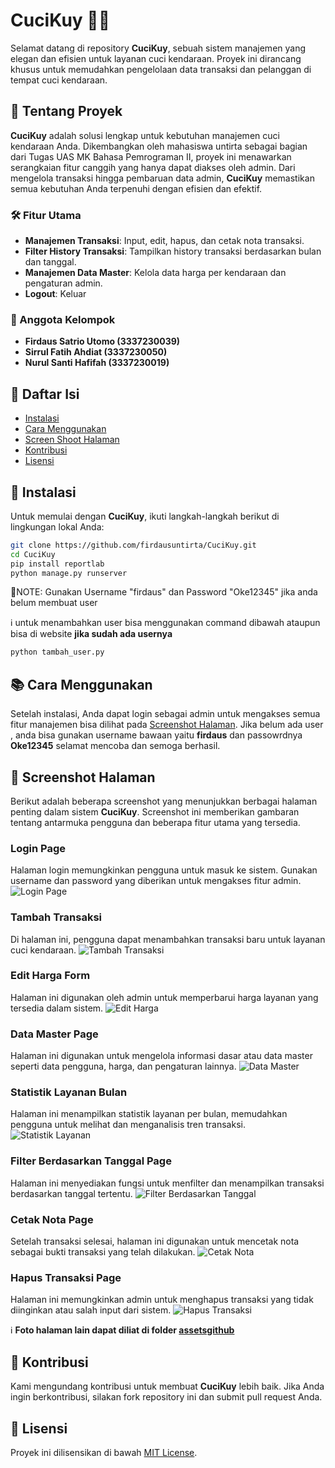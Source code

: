 # CuciKuy 🚗🛵

Selamat datang di repository **CuciKuy**, sebuah sistem manajemen yang elegan dan efisien untuk layanan cuci kendaraan. Proyek ini dirancang khusus untuk memudahkan pengelolaan data transaksi dan pelanggan di tempat cuci kendaraan.

## 🌟 Tentang Proyek
**CuciKuy** adalah solusi lengkap untuk kebutuhan manajemen cuci kendaraan Anda. Dikembangkan oleh mahasiswa untirta sebagai bagian dari Tugas UAS MK Bahasa Pemrograman II, proyek ini menawarkan serangkaian fitur canggih yang hanya dapat diakses oleh admin. Dari mengelola transaksi hingga pembaruan data admin, **CuciKuy** memastikan semua kebutuhan Anda terpenuhi dengan efisien dan efektif.

### 🛠 Fitur Utama
- **Manajemen Transaksi**: Input, edit, hapus, dan cetak nota transaksi.
- **Filter History Transaksi**: Tampilkan history transaksi berdasarkan bulan dan tanggal.
- **Manajemen Data Master**: Kelola data harga per kendaraan dan pengaturan admin.
- **Logout**: Keluar

### 👥 Anggota Kelompok
- **Firdaus Satrio Utomo (3337230039)**
- **Sirrul Fatih Ahdiat (3337230050)**
- **Nurul Santi Hafifah (3337230019)**

## 📖 Daftar Isi
- [Instalasi](#-instalasi)
- [Cara Menggunakan](#-cara-menggunakan)
- [Screen Shoot Halaman](#-screenshot-halaman)
- [Kontribusi](#-kontribusi)
- [Lisensi](#-lisensi)

## 💽 Instalasi
Untuk memulai dengan **CuciKuy**, ikuti langkah-langkah berikut di lingkungan lokal Anda:

```bash
git clone https://github.com/firdausuntirta/CuciKuy.git
cd CuciKuy
pip install reportlab
python manage.py runserver
```
📝NOTE: Gunakan Username "firdaus" dan Password "Oke12345" jika anda belum membuat user

ℹ️ untuk menambahkan user bisa menggunakan command dibawah ataupun bisa di website **jika sudah ada usernya**
```bash
python tambah_user.py
```


## 📚 Cara Menggunakan
Setelah instalasi, Anda dapat login sebagai admin untuk mengakses semua fitur manajemen bisa dilihat pada [Screenshot Halaman](#-screenshot-halaman). Jika belum ada user , anda bisa gunakan username bawaan yaitu **firdaus** dan passowrdnya **Oke12345** selamat mencoba dan semoga berhasil. 


## 📸 Screenshot Halaman
Berikut adalah beberapa screenshot yang menunjukkan berbagai halaman penting dalam sistem **CuciKuy**. Screenshot ini memberikan gambaran tentang antarmuka pengguna dan beberapa fitur utama yang tersedia.

### Login Page
Halaman login memungkinkan pengguna untuk masuk ke sistem. Gunakan username dan password yang diberikan untuk mengakses fitur admin.
![Login Page](assetsgithub/login_page.png)

### Tambah Transaksi
Di halaman ini, pengguna dapat menambahkan transaksi baru untuk layanan cuci kendaraan.
![Tambah Transaksi](assetsgithub/tambah_transaksi.png)

### Edit Harga Form
Halaman ini digunakan oleh admin untuk memperbarui harga layanan yang tersedia dalam sistem.
![Edit Harga](assetsgithub/edit_harga_form.png)

### Data Master Page
Halaman ini digunakan untuk mengelola informasi dasar atau data master seperti data pengguna, harga, dan pengaturan lainnya.
![Data Master](assetsgithub/datamaster_page.png)

### Statistik Layanan Bulan
Halaman ini menampilkan statistik layanan per bulan, memudahkan pengguna untuk melihat dan menganalisis tren transaksi.
![Statistik Layanan](assetsgithub/statistik_layanan_bulan.png)

### Filter Berdasarkan Tanggal Page
Halaman ini menyediakan fungsi untuk menfilter dan menampilkan transaksi berdasarkan tanggal tertentu.
![Filter Berdasarkan Tanggal](assetsgithub/filter_berdasarkantanggal_page.png)

### Cetak Nota Page
Setelah transaksi selesai, halaman ini digunakan untuk mencetak nota sebagai bukti transaksi yang telah dilakukan.
![Cetak Nota](assetsgithub/cetak_nota_page.png)

### Hapus Transaksi Page
Halaman ini memungkinkan admin untuk menghapus transaksi yang tidak diinginkan atau salah input dari sistem.
![Hapus Transaksi](assetsgithub/hapus_transaksi_page.png)

ℹ️ **Foto halaman lain dapat diliat di folder [assetsgithub](https://github.com/firdausuntirta/CuciKuy/tree/main/assetsgithub)**

## 🤝 Kontribusi

Kami mengundang kontribusi untuk membuat **CuciKuy** lebih baik. Jika Anda ingin berkontribusi, silakan fork repository ini dan submit pull request Anda.

## 📜 Lisensi

Proyek ini dilisensikan di bawah [MIT License](LICENSE).

